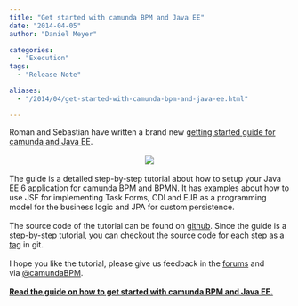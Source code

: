 ```yaml
---
title: "Get started with camunda BPM and Java EE"
date: "2014-04-05"
author: "Daniel Meyer"

categories:
  - "Execution"
tags: 
  - "Release Note"

aliases:
  - "/2014/04/get-started-with-camunda-bpm-and-java-ee.html"

---
```


<div>
Roman and Sebastian have written a brand new <a href="http://docs.camunda.org/latest/guides/getting-started-guides/java-ee/">getting started guide for camunda and Java EE</a>.<br />
<br />
<div class="separator" style="clear: both; text-align: center;">
<a href="http://2.bp.blogspot.com/-vYNvL26jB6k/Uz-ZWHUu7pI/AAAAAAAAAZQ/8X_hBBTEBI0/s1600/javaee.png" imageanchor="1" style="margin-left: 1em; margin-right: 1em;"><img border="0" src="http://2.bp.blogspot.com/-vYNvL26jB6k/Uz-ZWHUu7pI/AAAAAAAAAZQ/8X_hBBTEBI0/s1600/javaee.png" /></a></div>
<div class="separator" style="clear: both; text-align: center;">
<br /></div>
The guide is a detailed step-by-step tutorial about how to setup your Java EE 6 application for camunda BPM and BPMN. It has examples about how to use JSF for implementing Task Forms, CDI and EJB as a programming model for the business logic and JPA for custom persistence.<br />
<br />
The source code of the tutorial can be found on <a href="https://github.com/camunda/camunda-get-started-javaee">github</a>. Since the guide is a step-by-step tutorial, you can checkout the source code for each step as a <a href="https://github.com/camunda/camunda-get-started-javaee/releases">tag</a> in git.<br />
<br />
I hope you like the tutorial, please give us feedback in the <a href="http://camunda.org/community/forum.html">forums</a> and via&nbsp;<a href="https://twitter.com/camundaBPM">@camundaBPM</a>.<br />
<br />
<a href="http://docs.camunda.org/latest/guides/getting-started-guides/java-ee/"><b>Read the guide on how to get started with camunda BPM and Java EE.</b></a>
</div>